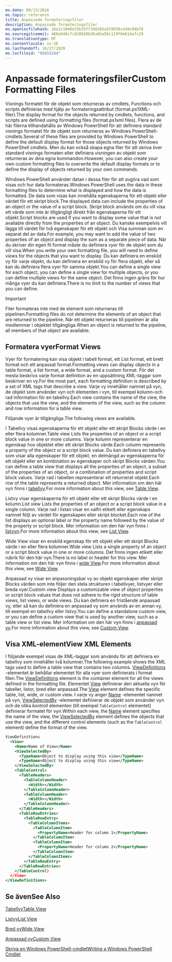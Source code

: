 ```yaml
---
ms.date: 09/13/2016
ms.topic: reference
title: Anpassade formateringsfiler
description: Anpassade formateringsfiler
ms.openlocfilehash: 16e1c1046e25b35ff346585a5fd930c449c04bf8
ms.sourcegitcommit: 488a940c7c828820b36a6ba56c119f64614afc29
ms.translationtype: MT
ms.contentlocale: sv-SE
ms.lasthandoff: 10/27/2020
ms.locfileid: "92653244"
---
```

# <a name="custom-formatting-files"></a><span data-ttu-id="418d6-103">Anpassade formateringsfiler</span><span class="sxs-lookup"><span data-stu-id="418d6-103">Custom Formatting Files</span></span>

<span data-ttu-id="418d6-104">Visnings formatet för de objekt som returneras av cmdlets, Functions och scripts definieras med hjälp av formateringsattribut (format.ps1XML-filer).</span><span class="sxs-lookup"><span data-stu-id="418d6-104">The display format for the objects returned by cmdlets, functions, and scripts are defined using formatting files (format.ps1xml files).</span></span> <span data-ttu-id="418d6-105">Flera av de här filerna tillhandahålls av Windows PowerShell för att definiera standard visnings formatet för de objekt som returneras av Windows PowerShell-cmdlets.</span><span class="sxs-lookup"><span data-stu-id="418d6-105">Several of these files are provided by Windows PowerShell to define the default display format for those objects returned by Windows PowerShell cmdlets.</span></span> <span data-ttu-id="418d6-106">Men du kan också skapa egna filer för att skriva över standard visnings formaten eller definiera visningen av objekt som returneras av dina egna kommandon.</span><span class="sxs-lookup"><span data-stu-id="418d6-106">However, you can also create your own custom formatting files to overwrite the default display formats or to define the display of objects returned by your own commands.</span></span>

<span data-ttu-id="418d6-107">Windows PowerShell använder datan i dessa filer för att avgöra vad som visas och hur data formateras.</span><span class="sxs-lookup"><span data-stu-id="418d6-107">Windows PowerShell uses the data in these formatting files to determine what is displayed and how the data is formatted.</span></span> <span data-ttu-id="418d6-108">De data som visas kan innehålla egenskaperna för ett objekt eller värdet för ett skript block.</span><span class="sxs-lookup"><span data-stu-id="418d6-108">The displayed data can include the properties of an object or the value of a script block.</span></span>  <span data-ttu-id="418d6-109">Skript block används om du vill visa ett värde som inte är tillgängligt direkt från egenskaperna för ett objekt.</span><span class="sxs-lookup"><span data-stu-id="418d6-109">Script blocks are used if you want to display some value that is not available directly from the properties of an object.</span></span> <span data-ttu-id="418d6-110">Du kanske exempelvis vill lägga till värdet för två egenskaper för ett objekt och Visa summan som en separat del av data.</span><span class="sxs-lookup"><span data-stu-id="418d6-110">For example, you may want to add the value of two properties of an object and display the sum as a separate piece of data.</span></span> <span data-ttu-id="418d6-111">När du skriver din egen fil format måste du definiera *vyer* för de objekt som du vill visa.</span><span class="sxs-lookup"><span data-stu-id="418d6-111">When you write your own formatting file, you will need to define *views* for the objects that you want to display.</span></span> <span data-ttu-id="418d6-112">Du kan definiera en enskild vy för varje objekt, du kan definiera en enskild vy för flera objekt, eller så kan du definiera flera vyer för samma objekt.</span><span class="sxs-lookup"><span data-stu-id="418d6-112">You can define a single view for each object, you can define a single view for multiple objects, or you can define multiple views for the same object.</span></span> <span data-ttu-id="418d6-113">Det finns ingen gräns för hur många vyer du kan definiera.</span><span class="sxs-lookup"><span data-stu-id="418d6-113">There is no limit to the number of views that you can define.</span></span>

> [!IMPORTANT]
> <span data-ttu-id="418d6-114">Filer formateras inte med de element som returneras till pipelinen.</span><span class="sxs-lookup"><span data-stu-id="418d6-114">Formatting files do not determine the elements of an object that are returned to the pipeline.</span></span> <span data-ttu-id="418d6-115">När ett objekt returneras till pipelinen är alla medlemmar i objektet tillgängliga.</span><span class="sxs-lookup"><span data-stu-id="418d6-115">When an object is returned to the pipeline, all members of that object are available.</span></span>

## <a name="format-views"></a><span data-ttu-id="418d6-116">Formatera vyer</span><span class="sxs-lookup"><span data-stu-id="418d6-116">Format Views</span></span>

<span data-ttu-id="418d6-117">Vyer för formatering kan visa objekt i tabell format, ett List format, ett brett format och ett anpassat format.</span><span class="sxs-lookup"><span data-stu-id="418d6-117">Formatting views can display objects in a table format, a list format, a wide format, and a custom format.</span></span> <span data-ttu-id="418d6-118">För det mesta beskrivs varje format definition av en uppsättning XML-taggar som beskriver en vy.</span><span class="sxs-lookup"><span data-stu-id="418d6-118">For the most part, each formatting definition is described by a set of XML tags that describe a view.</span></span> <span data-ttu-id="418d6-119">Varje vy innehåller namnet på vyn, de objekt som använder vyn och elementen i vyn, till exempel kolumn-och rad information för en tabellvy.</span><span class="sxs-lookup"><span data-stu-id="418d6-119">Each view contains the name of the view, the objects that use the view, and the elements of the view, such as the column and row information for a table view.</span></span>

<span data-ttu-id="418d6-120">Följande vyer är tillgängliga.</span><span class="sxs-lookup"><span data-stu-id="418d6-120">The following views are available.</span></span>

<span data-ttu-id="418d6-121">I Tabellvy visas egenskaperna för ett objekt eller ett skript Blocks värde i en eller flera kolumner.</span><span class="sxs-lookup"><span data-stu-id="418d6-121">Table view Lists the properties of an object or a script block value in one or more columns.</span></span> <span data-ttu-id="418d6-122">Varje kolumn representerar en egenskap hos objektet eller ett skript Blocks värde.</span><span class="sxs-lookup"><span data-stu-id="418d6-122">Each column represents a property of the object or a script block value.</span></span> <span data-ttu-id="418d6-123">Du kan definiera en tabellvy som visar alla egenskaper för ett objekt, en delmängd av egenskaperna för ett objekt eller en kombination av egenskaper och skript Blocks värden.</span><span class="sxs-lookup"><span data-stu-id="418d6-123">You can define a table view that displays all the properties of an object, a subset of the properties of an object, or a combination of properties and script block values.</span></span> <span data-ttu-id="418d6-124">Varje rad i tabellen representerar ett returnerat objekt.</span><span class="sxs-lookup"><span data-stu-id="418d6-124">Each row of the table represents a returned object.</span></span> <span data-ttu-id="418d6-125">Mer information om den här vyn finns i [tabellvy](../format/creating-a-table-view.md).</span><span class="sxs-lookup"><span data-stu-id="418d6-125">For more information about this view, see [Table View](../format/creating-a-table-view.md).</span></span>

<span data-ttu-id="418d6-126">Listvy visar egenskaperna för ett objekt eller ett skript Blocks värde i en kolumn.</span><span class="sxs-lookup"><span data-stu-id="418d6-126">List view Lists the properties of an object or a script block value in a single column.</span></span> <span data-ttu-id="418d6-127">Varje rad i listan visar en valfri etikett eller egenskaps namnet följt av värdet för egenskapen eller skript blocket.</span><span class="sxs-lookup"><span data-stu-id="418d6-127">Each row of the list displays an optional label or the property name followed by the value of the property or script block.</span></span> <span data-ttu-id="418d6-128">Mer information om den här vyn finns i [listvyn](../format/creating-a-list-view.md).</span><span class="sxs-lookup"><span data-stu-id="418d6-128">For more information about this view, see [List View](../format/creating-a-list-view.md).</span></span>

<span data-ttu-id="418d6-129">Wide View visar en enskild egenskap för ett objekt eller ett skript Blocks värde i en eller flera kolumner.</span><span class="sxs-lookup"><span data-stu-id="418d6-129">Wide view Lists a single property of an object or a script block value in one or more columns.</span></span> <span data-ttu-id="418d6-130">Det finns ingen etikett eller rubrik för den här vyn.</span><span class="sxs-lookup"><span data-stu-id="418d6-130">There is no label or header for this view.</span></span> <span data-ttu-id="418d6-131">Mer information om den här vyn finns i [wide View](../format/creating-a-wide-view.md).</span><span class="sxs-lookup"><span data-stu-id="418d6-131">For more information about this view, see [Wide View](../format/creating-a-wide-view.md).</span></span>

<span data-ttu-id="418d6-132">Anpassad vy visar en anpassningsbar vy av objekt egenskaper eller skript Blocks värden som inte följer den stela strukturen i tabellvyer, listvyer eller breda vyer.</span><span class="sxs-lookup"><span data-stu-id="418d6-132">Custom view Displays a customizable view of object properties or script block values that does not adhere to the rigid structure of table views, list views, or wide views.</span></span> <span data-ttu-id="418d6-133">Du kan definiera en fristående anpassad vy, eller så kan du definiera en anpassad vy som används av en annan vy, till exempel en tabellvy eller listvy.</span><span class="sxs-lookup"><span data-stu-id="418d6-133">You can define a standalone custom view, or you can define a custom view that is used by another view, such as a table view or list view.</span></span> <span data-ttu-id="418d6-134">Mer information om den här vyn finns i [anpassad vy](../format/creating-custom-controls.md).</span><span class="sxs-lookup"><span data-stu-id="418d6-134">For more information about this view, see [Custom View](../format/creating-custom-controls.md).</span></span>

## <a name="view-xml-elements"></a><span data-ttu-id="418d6-135">Visa XML-element</span><span class="sxs-lookup"><span data-stu-id="418d6-135">View XML Elements</span></span>

<span data-ttu-id="418d6-136">I följande exempel visas de XML-taggar som används för att definiera en tabellvy som innehåller två kolumner.</span><span class="sxs-lookup"><span data-stu-id="418d6-136">The following example shows the XML tags used to define a table view that contains two columns.</span></span> <span data-ttu-id="418d6-137">[ViewDefinitions](../format/viewdefinitions-element-format.md) -elementet är behållar elementet för alla vyer som definierats i format filen.</span><span class="sxs-lookup"><span data-stu-id="418d6-137">The [ViewDefinitions](../format/viewdefinitions-element-format.md) element is the container element for all the views defined in the formatting file.</span></span> <span data-ttu-id="418d6-138">Elementet [View](../format/view-element-format.md) definierar den aktuella vyn för tabeller, listor, bred eller anpassad.</span><span class="sxs-lookup"><span data-stu-id="418d6-138">The [View](../format/view-element-format.md) element defines the specific table, list, wide, or custom view.</span></span> <span data-ttu-id="418d6-139">I varje vy anger [Name](../format/name-element-for-view-format.md) -elementet namnet på vyn, [ViewSelectedBy](../format/viewselectedby-element-format.md) -elementet definierar de objekt som använder vyn och de olika kontroll elementen (till exempel `TableControl` elementet) definierar formatet för vyn.</span><span class="sxs-lookup"><span data-stu-id="418d6-139">Within each view, the [Name](../format/name-element-for-view-format.md) element specifies the name of the view, the [ViewSelectedBy](../format/viewselectedby-element-format.md) element defines the objects that use the view, and the different control elements (such as the `TableControl` element) define the format of the view.</span></span>

```xml
ViewDefinitions
  <View>
    <Name>Name of View</Name>
    <ViewSelectedBy>
      <TypeName>Object to display using this view</TypeName>
      <TypeName>Object to display using this view</TypeName>
    </ViewSelectedBy>
    <TableControl>
      <TableHeaders>
        <TableColumnHeader>
          <Width></Width>
        </TableColumnHeader>
        <TableColumnHeader>
          <Width></Width>
        </TableColumnHeader>
      </TableHeaders>
      <TableRowEntries>
        <TableRowEntry>
          <TableColumnItems>
            <TableColumnItem>
              <PropertyName>Header for column 1</PropertyName>
            </TableColumnItem>
            <TableColumnItem>
              <PropertyName>Header for column 2</PropertyName>
            </TableColumnItem>
          </TableColumnItems>
        </TableRowEntry>
      </TableRowEntries>
    </TableControl)
  </View>
</ViewDefinitions>

```

## <a name="see-also"></a><span data-ttu-id="418d6-140">Se även</span><span class="sxs-lookup"><span data-stu-id="418d6-140">See Also</span></span>

[<span data-ttu-id="418d6-141">Tabellvy</span><span class="sxs-lookup"><span data-stu-id="418d6-141">Table View</span></span>](../format/creating-a-table-view.md)

[<span data-ttu-id="418d6-142">Listvy</span><span class="sxs-lookup"><span data-stu-id="418d6-142">List View</span></span>](../format/creating-a-list-view.md)

[<span data-ttu-id="418d6-143">Bred vy</span><span class="sxs-lookup"><span data-stu-id="418d6-143">Wide View</span></span>](../format/creating-a-wide-view.md)

[<span data-ttu-id="418d6-144">Anpassad vy</span><span class="sxs-lookup"><span data-stu-id="418d6-144">Custom View</span></span>](../format/creating-custom-controls.md)

[<span data-ttu-id="418d6-145">Skriva en Windows PowerShell-cmdlet</span><span class="sxs-lookup"><span data-stu-id="418d6-145">Writing a Windows PowerShell Cmdlet</span></span>](./writing-a-windows-powershell-cmdlet.md)
